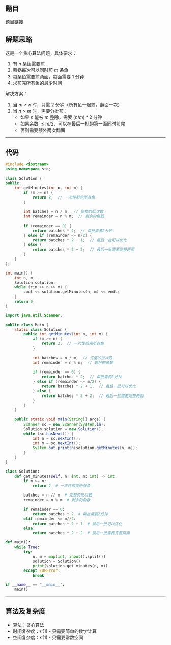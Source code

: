 ## 题目
[题目链接](https://www.nowcoder.com/practice/e90351c561ff40a4b2bbf067bbbb5f31?tpId=182&tqId=170035&sourceUrl=/exam/oj&channenl=wgithub&fromPut=wgithub)

## 解题思路

这是一个贪心算法问题。具体要求：
1. 有 $n$ 条鱼需要煎
2. 煎锅每次可以同时煎 $m$ 条鱼
3. 每条鱼需要煎两面，每面需要 $1$ 分钟
4. 求煎完所有鱼的最少时间

解决方案：
1. 当 $m \geq n$ 时，只需 $2$ 分钟（所有鱼一起煎，翻面一次）
2. 当 $n > m$ 时，需要分批煎：
   - 如果 $n$ 能被 $m$ 整除，需要 $(n/m)*2$ 分钟
   - 如果余数 $\leq m/2$，可以在最后一批的第一面同时煎完
   - 否则需要额外两次翻面

---

## 代码

``` cpp []
#include <iostream>
using namespace std;

class Solution {
public:
    int getMinutes(int n, int m) {
        if (m >= n) {
            return 2;  // 一次性煎完所有鱼
        }
        
        int batches = n / m;  // 完整的批次数
        int remainder = n % m;  // 剩余的鱼数
        
        if (remainder == 0) {
            return batches * 2;  // 每批需要2分钟
        } else if (remainder <= m/2) {
            return batches * 2 + 1;  // 最后一批可以优化
        } else {
            return batches * 2 + 2;  // 最后一批需要完整两面
        }
    }
};

int main() {
    int n, m;
    Solution solution;
    while (cin >> n >> m) {
        cout << solution.getMinutes(n, m) << endl;
    }
    return 0;
}
```
``` java []
import java.util.Scanner;

public class Main {
    static class Solution {
        public int getMinutes(int n, int m) {
            if (m >= n) {
                return 2;  // 一次性煎完所有鱼
            }
            
            int batches = n / m;  // 完整的批次数
            int remainder = n % m;  // 剩余的鱼数
            
            if (remainder == 0) {
                return batches * 2;  // 每批需要2分钟
            } else if (remainder <= m/2) {
                return batches * 2 + 1;  // 最后一批可以优化
            } else {
                return batches * 2 + 2;  // 最后一批需要完整两面
            }
        }
    }
    
    public static void main(String[] args) {
        Scanner sc = new Scanner(System.in);
        Solution solution = new Solution();
        while (sc.hasNext()) {
            int n = sc.nextInt();
            int m = sc.nextInt();
            System.out.println(solution.getMinutes(n, m));
        }
    }
}
```
``` python []
class Solution:
    def get_minutes(self, n: int, m: int) -> int:
        if m >= n:
            return 2  # 一次性煎完所有鱼
        
        batches = n // m  # 完整的批次数
        remainder = n % m  # 剩余的鱼数
        
        if remainder == 0:
            return batches * 2  # 每批需要2分钟
        elif remainder <= m//2:
            return batches * 2 + 1  # 最后一批可以优化
        else:
            return batches * 2 + 2  # 最后一批需要完整两面

def main():
    while True:
        try:
            n, m = map(int, input().split())
            solution = Solution()
            print(solution.get_minutes(n, m))
        except EOFError:
            break

if __name__ == "__main__":
    main()
```

---

## 算法及复杂度
- 算法：贪心算法  
- 时间复杂度：$\mathcal{O}(1)$ - 只需要简单的数学计算  
- 空间复杂度：$\mathcal{O}(1)$ - 只需要常数空间